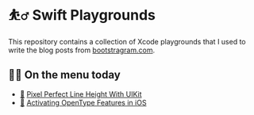 # ⛹️‍♂️ Swift Playgrounds

This repository contains a collection of Xcode playgrounds that I used to write the blog posts from [bootstragram.com][1].

## 🧑‍🍳 On the menu today

- [📜][3] [Pixel Perfect Line Height With UIKit](line-height.playground)
- [📜][2] [Activating OpenType Features in iOS](activating-opentype-features.playground)

[1]: https://bootstragram.com
[2]: https://bootstragram.com/blog/activating-open-type-features-ios/
[3]: https://bootstragram.com/blog/line-height-with-uikit/
